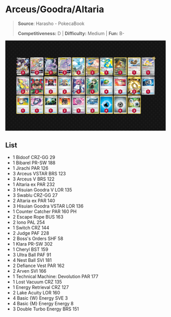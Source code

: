 # Arceus/Goodra/Altaria

> **Source**: Harasho - PokecaBook
> 
> **Competitiveness:** D | **Difficulty:** Medium | **Fun:** B-

![decklist](../../!Images/Standard/09BST-PAF/Arceus-Goodra-Altaria.PNG)

## List
* 1 Bidoof CRZ-GG 29
* 1 Bibarel PR-SW 188
* 1 Jirachi PAR 126
* 3 Arceus VSTAR BRS 123
* 3 Arceus V BRS 122
* 1 Altaria ex PAR 232
* 3 Hisuian Goodra V LOR 135
* 3 Swablu CRZ-GG 27
* 2 Altaria ex PAR 140
* 3 Hisuian Goodra VSTAR LOR 136
* 1 Counter Catcher PAR 160 PH
* 2 Escape Rope BUS 163
* 2 Iono PAL 254
* 1 Switch CRZ 144
* 2 Judge PAF 228
* 2 Boss's Orders SHF 58
* 1 Klara PR-SW 302
* 1 Cheryl BST 159
* 3 Ultra Ball PAF 91
* 4 Nest Ball SVI 181
* 2 Defiance Vest PAR 162
* 2 Arven SVI 166
* 1 Technical Machine: Devolution PAR 177
* 1 Lost Vacuum CRZ 135
* 1 Energy Retrieval CRZ 127
* 2 Lake Acuity LOR 160
* 4 Basic {W} Energy SVE 3
* 4 Basic {M} Energy Energy 8
* 3 Double Turbo Energy BRS 151
